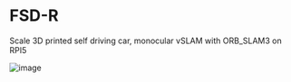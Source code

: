 # FSD-R
Scale 3D printed self driving car, monocular vSLAM with ORB_SLAM3 on RPI5


![image](https://github.com/user-attachments/assets/eaf07e87-22ee-48c1-88ef-6b390ae67f72)
